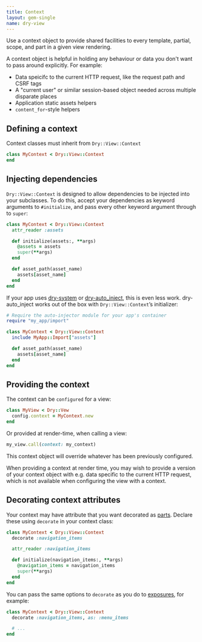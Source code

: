 ```yaml
---
title: Context
layout: gem-single
name: dry-view
---
```


Use a context object to provide shared facilities to every template, partial, scope, and part in a given view rendering.

A context object is helpful in holding any behaviour or data you don't want to pass around explicitly. For example:

- Data speicifc to the current HTTP request, like the request path and CSRF tags
- A "current user" or similar session-based object needed across multiple disparate places
- Application static assets helpers
- `content_for`-style helpers

## Defining a context

Context classes must inherit from `Dry::View::Context`

```ruby
class MyContext < Dry::View::Context
end
```

## Injecting dependencies

`Dry::View::Context` is designed to allow dependencies to be injected into your subclasses. To do this, accept your dependencies as keyword arguments to `#initialize`, and pass every other keyword argument through to `super`:

```ruby
class MyContext < Dry::View::Context
  attr_reader :assets

  def initialize(assets:, **args)
    @assets = assets
    super(**args)
  end

  def asset_path(asset_name)
    assets[asset_name]
  end
end
```

If your app uses [dry-system](/gems/dry-system) or [dry-auto_inject](/gems/dry-auto_inject), this is even less work. dry-auto_inject works out of the box with `Dry::View::Context`’s initializer:

```ruby
# Require the auto-injector module for your app's container
require "my_app/import"

class MyContext < Dry::View::Context
  include MyApp::Import["assets"]

  def asset_path(asset_name)
    assets[asset_name]
  end
end
```

## Providing the context

The context can be `configured` for a view:

```ruby
class MyView < Dry::Vew
  config.context = MyContext.new
end
```

Or provided at render-time, when calling a view:

```ruby
my_view.call(context: my_context)
```

This context object will override whatever has been previously configured.

When providing a context at render time, you may wish to provide a version of your context object with e.g. data specific to the current HTTP request, which is not available when configuring the view with a context.

## Decorating context attributes

Your context may have attribute that you want decorated as [parts](/gems/dry-view/parts/). Declare these using `decorate` in your context class:

```ruby
class MyContext < Dry::View::Context
  decorate :navigation_items

  attr_reader :navigation_items

  def initialize(navigation_items:, **args)
    @navigation_items = navigation_items
    super(**args)
  end
end
```

You can pass the same options to `decorate` as you do to [exposures](/gems/dry-view/exposures/), for example:

```ruby
class MyContext < Dry::View::Context
  decorate :navigation_items, as: :menu_items

  # ...
end
```
